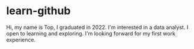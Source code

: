# learn-github

Hi, my name is Top, I graduated in 2022. I'm interested in a data analyst. I open to learning and exploring. 
I'm looking forward for my first work experience.
